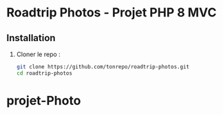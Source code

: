 # Roadtrip Photos - Projet PHP 8 MVC

## Installation
1. Cloner le repo :
   ```bash
   git clone https://github.com/tonrepo/roadtrip-photos.git
   cd roadtrip-photos
# projet-Photo
